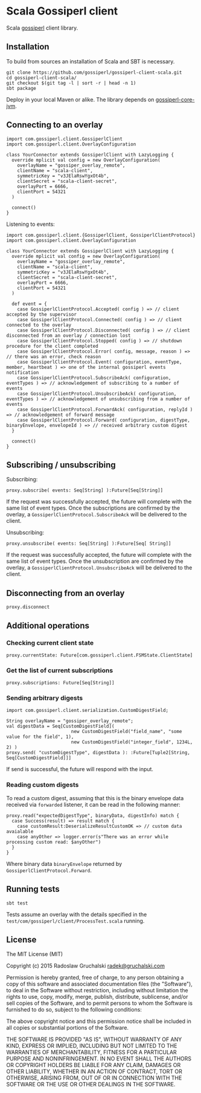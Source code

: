 # Scala Gossiperl client

Scala [gossiperl](http://gossiperl.com) client library.

## Installation

To build from sources an installation of Scala and SBT is necessary.

    git clone https://github.com/gossiperl/gossiperl-client-scala.git
    cd gossiperl-client-scala/
    git checkout $(git tag -l | sort -r | head -n 1)
    sbt package

Deploy in your local Maven or alike. The library depends on [gossiperl-core-jvm](https://github.com/gossiperl/gossiperl-core-jvm).

## Connecting to an overlay

    import com.gossiperl.client.GossiperlClient
    import com.gossiperl.client.OverlayConfiguration

    class YourConnector extends GossiperlClient with LazyLogging {
      override mplicit val config = new OverlayConfiguration(
        overlayName = "gossiper_overlay_remote",
        clientName = "scala-client",
        symmetricKey = "v3JElaRswYgxOt4b",
        clientSecret = "scala-client-secret",
        overlayPort = 6666,
        clientPort = 54321
      )
      
      connect()
    }

Listening to events:
    
    import com.gossiperl.client.{GossiperlClient, GossiperlClientProtocol}
    import com.gossiperl.client.OverlayConfiguration
    
    class YourConnector extends GossiperlClient with LazyLogging {
      override mplicit val config = new OverlayConfiguration(
        overlayName = "gossiper_overlay_remote",
        clientName = "scala-client",
        symmetricKey = "v3JElaRswYgxOt4b",
        clientSecret = "scala-client-secret",
        overlayPort = 6666,
        clientPort = 54321
      )
      
      def event = {
        case GossiperlClientProtocol.Accepted( config ) => // client accepted by the supervisor
        case GossiperlClientProtocol.Connected( config ) => // client connected to the overlay
        case GossiperlClientProtocol.Disconnected( config ) => // client disconnected from an overlay / connection lost
        case GossiperlClientProtocol.Stopped( config ) => // shutdown procedure for the client completed
        case GossiperlClientProtocol.Error( config, message, reason ) => // there was an error, check reason
        case GossiperlClientProtocol.Event( configuration, eventType, member, heartbeat ) => one of the internal gossiperl events notification
        case GossiperlClientProtocol.SubscribeAck( configuration, eventTypes ) => // acknowledgement of subscribing to a number of events
        case GossiperlClientProtocol.UnsubscribeAck( configuration, eventTypes ) => // acknowledgement of unsubscribing from a number of events
        case GossiperlClientProtocol.ForwardAck( configuration, replyId ) => // acknowledgement of forward message
        case GossiperlClientProtocol.Forward( configuration, digestType, binaryEnvelope, envelopeId ) => // received arbitrary custom digest
      }
      
      connect()
    }

## Subscribing / unsubscribing

Subscribing:

    proxy.subscribe( events: Seq[String] ):Future[Seq[String]]
    
If the request was successfully accepted, the future will complete with the same list of event types. Once the subscriptions are confirmed by the overlay, a `GossiperlClientProtocol.SubscribeAck` will be delivered to the client.

Unsubscribing:

    proxy.unsubscribe( events: Seq[String] ):Future[Seq[ String]]

If the request was successfully accepted, the future will complete with the same list of event types. Once the unsubscription are confirmed by the overlay, a `GossiperlClientProtocol.UnsubscribeAck` will be delivered to the client.

## Disconnecting from an overlay

    proxy.disconnect

## Additional operations

### Checking current client state

    proxy.currentState: Future[com.gossiperl.client.FSMState.ClientState]

### Get the list of current subscriptions

    proxy.subscriptions: Future[Seq[String]]

### Sending arbitrary digests

    import com.gossiperl.client.serialization.CustomDigestField;
    
    String overlayName = "gossiper_overlay_remote";
    val digestData = Seq[CustomDigestField](
                            new CustomDigestField("field_name", "some value for the field", 1),
                            new CustomDigestField("integer_field", 1234L, 2) )
    proxy.send( "customDigestType", digestData ): :Future[Tuple2[String, Seq[CustomDigestField]]]

If send is successful, the future will respond with the input.

### Reading custom digests

To read a custom digest, assuming that this is the binary envelope data received via `forwarded` listener, it can be read in the following manner:

    proxy.read("expectedDigestType", binaryData, digestInfo) match {
      case Success(result) => result match {
        case customResult:DeserializeResultCustomOK => // custom data avaialable
        case anyOther => logger.error(s"There was an error while processing custom read: $anyOther")
      } 
    }

Where binary data `binaryEnvelope` returned by `GossiperlClientProtocol.Forward`.

## Running tests

    sbt test

Tests assume an overlay with the details specified in the `test/com/gossiperl/client/ProcessTest.scala` running.

## License

The MIT License (MIT)

Copyright (c) 2015 Radoslaw Gruchalski <radek@gruchalski.com>

Permission is hereby granted, free of charge, to any person obtaining a copy
of this software and associated documentation files (the "Software"), to deal
in the Software without restriction, including without limitation the rights
to use, copy, modify, merge, publish, distribute, sublicense, and/or sell
copies of the Software, and to permit persons to whom the Software is
furnished to do so, subject to the following conditions:

The above copyright notice and this permission notice shall be included in
all copies or substantial portions of the Software.

THE SOFTWARE IS PROVIDED "AS IS", WITHOUT WARRANTY OF ANY KIND, EXPRESS OR
IMPLIED, INCLUDING BUT NOT LIMITED TO THE WARRANTIES OF MERCHANTABILITY,
FITNESS FOR A PARTICULAR PURPOSE AND NONINFRINGEMENT. IN NO EVENT SHALL THE
AUTHORS OR COPYRIGHT HOLDERS BE LIABLE FOR ANY CLAIM, DAMAGES OR OTHER
LIABILITY, WHETHER IN AN ACTION OF CONTRACT, TORT OR OTHERWISE, ARISING FROM,
OUT OF OR IN CONNECTION WITH THE SOFTWARE OR THE USE OR OTHER DEALINGS IN
THE SOFTWARE.
